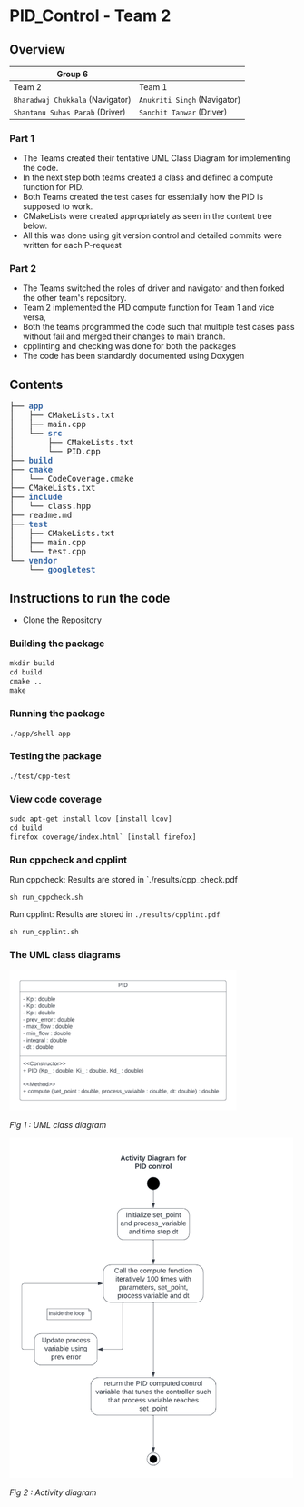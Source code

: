 # PID_Control - Team 2

## Overview

| Group 6| |
|---| --- |
| Team 2 | Team 1 |
| `Bharadwaj Chukkala` (Navigator)| `Anukriti Singh` (Navigator)|
| `Shantanu Suhas Parab` (Driver)| `Sanchit Tanwar` (Driver)|

### Part 1 
- The Teams created their tentative UML Class Diagram for implementing the code.
- In the next step both teams created a class and defined a compute function for PID.
- Both Teams created the test cases for essentially how the PID is supposed to work.
- CMakeLists were created appropriately as seen in the content tree below.
- All this was done using git version control and detailed commits were written for each P-request

### Part 2
- The Teams switched the roles of driver and navigator and then forked the other team's repository.
- Team 2 implemented the PID compute function for Team 1 and vice versa,
- Both the teams programmed the code such that multiple test cases pass without fail and merged their changes to main branch.
- cpplinting and checking was done for both the packages
- The code has been standardly documented using Doxygen


## Contents

<pre>├── <font color="#3465A4"><b>app</b></font>
│   ├── CMakeLists.txt
│   ├── main.cpp
│   └── <font color="#3465A4"><b>src</b></font>
│       ├── CMakeLists.txt
│       └── PID.cpp
├── <font color="#3465A4"><b>build</b></font>
├── <font color="#3465A4"><b>cmake</b></font>
│   └── CodeCoverage.cmake
├── CMakeLists.txt
├── <font color="#3465A4"><b>include</b></font>
│   └── class.hpp
├── readme.md
├── <font color="#3465A4"><b>test</b></font>
│   ├── CMakeLists.txt
│   ├── main.cpp
│   └── test.cpp
└── <font color="#3465A4"><b>vendor</b></font>
    └── <font color="#3465A4"><b>googletest</b></font>
</pre>

## Instructions to run the code
- Clone the Repository
### Building the package
```
mkdir build
cd build
cmake ..
make
```
### Running the package
```
./app/shell-app
```
### Testing the package
```
./test/cpp-test
```
### View code coverage
```
sudo apt-get install lcov [install lcov]
cd build
firefox coverage/index.html` [install firefox]
```  
### Run cppcheck and cpplint
Run cppcheck: Results are stored in `./results/cpp_check.pdf
```
sh run_cppcheck.sh
```

Run cpplint: Results are stored in `./results/cpplint.pdf`
```
sh run_cpplint.sh
```
### The UML class diagrams

<img alt="UML" src="./PID Class_pair2.png" width="400" />

*Fig 1 :  UML class diagram*



<img alt="Activity" src="./TDD activity diagram(1)_pair2.png" width="500" />

*Fig 2 :  Activity diagram*

